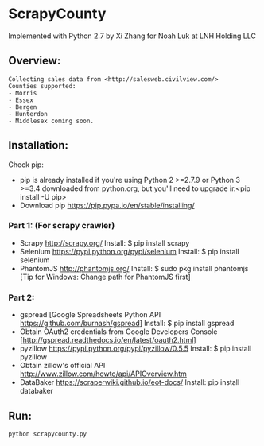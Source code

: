 # ScrapyCounty
Implemented with Python 2.7 by Xi Zhang for Noah Luk at LNH Holding LLC

## Overview:
    Collecting sales data from <http://salesweb.civilview.com/>
    Counties supported:
    - Morris
    - Essex
    - Bergen
    - Hunterdon
    - Middlesex coming soon.

## Installation:
Check pip:
 - pip is already installed if you're using Python 2 >=2.7.9 or Python 3 >=3.4 downloaded from python.org, but you'll need to upgrade ir.<pip install -U pip>
 - Download pip <https://pip.pypa.io/en/stable/installing/>

### Part 1: (For scrapy crawler)
- Scrapy <http://scrapy.org/>
	Install:  $ pip install scrapy
- Selenium <https://pypi.python.org/pypi/selenium>
	Install: $ pip install selenium
- PhantomJS <http://phantomjs.org/>
	Install: $ sudo pkg install phantomjs
    [Tip for Windows:
        Change path for PhantomJS first]

### Part 2:
- gspread [Google Spreadsheets Python API <https://github.com/burnash/gspread>]
	Install: $ pip install gspread
- Obtain OAuth2 credentials from Google Developers Console
	[http://gspread.readthedocs.io/en/latest/oauth2.html]
- pyzillow <https://pypi.python.org/pypi/pyzillow/0.5.5>
	Install: $ pip install pyzillow
- Obtain zillow's official API 
  	<http://www.zillow.com/howto/api/APIOverview.htm>
- DataBaker <https://scraperwiki.github.io/eot-docs/>
	Install: pip install databaker


## Run:
	python scrapycounty.py
